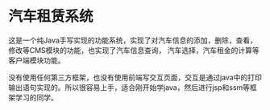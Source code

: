 汽车租赁系统
===
这是一个纯Java手写实现的功能系统，实现了对汽车信息的添加，删除，查看，修改等CMS模块的功能，也实现了汽车信息查询，
汽车选择，汽车租金的计算等客户端模块功能。

没有使用任何第三方框架，也没有使用前端写交互页面，交互是通过java中的打印输出语句实现的。所以很容易上手，适合刚开始学java，然后进行jsp和ssm等框架学习的同学。
